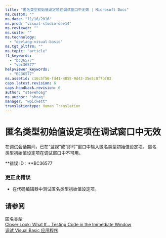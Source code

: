 ```yaml
---
title: "匿名类型初始值设定项在调试窗口中无效 | Microsoft Docs"
ms.custom: ""
ms.date: "11/16/2016"
ms.prod: "visual-studio-dev14"
ms.reviewer: ""
ms.suite: ""
ms.technology: 
  - "devlang-visual-basic"
ms.tgt_pltfrm: ""
ms.topic: "article"
f1_keywords: 
  - "bc36577"
  - "vbc36577"
helpviewer_keywords: 
  - "BC36577"
ms.assetid: c16c5f56-fd41-4058-9d43-35e5c0f7bf03
caps.latest.revision: 6
caps.handback.revision: 6
author: "stevehoag"
ms.author: "shoag"
manager: "wpickett"
translationtype: Human Translation
---
```

# 匿名类型初始值设定项在调试窗口中无效
在调试会话期间，已在“监视”或“即时”窗口中输入匿名类型初始值设定项。 匿名类型初始值设定项在调试窗口中不可用。  
  
 **错误 ID：**BC36577  
  
### 更正此错误  
  
-   在代码编辑器中测试匿名类型初始值设定项。  
  
## 请参阅  
 [匿名类型](../../visual-basic/programming-guide/language-features/objects-and-classes/anonymous-types.md)   
 [Closer Look: What If... Testing Code in the Immediate Window](http://msdn.microsoft.com/zh-cn/3613a627-09a4-44e1-9cc2-f2a29f4e0744)   
 [调试 Visual Basic 应用程序](../../visual-basic/developing-apps/debugging.md)